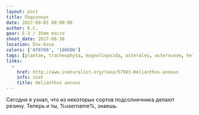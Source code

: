 ```yaml
---
layout: post
title: Подсолнух
date: 2017-09-05 00:00:00
author: К.С.
gear: E-3 / 35mm macro
shoot_date: 2017-08-30
location: Ёль-база
colors: ['0f0700', '180600']
tags: [plantae, tracheophyta, magnoliopsida, asterales, asteraceae, helianthus, helianthus annuus]
links:
  -
    href: http://www.inaturalist.org/taxa/57983-Helianthus-annuus
    info: inat
    title: Helianthus annuus
---
```

Сегодня я узнал, что из некоторых сортов подсолнечника делают резину. Теперь и ты, %username%, знаешь.
